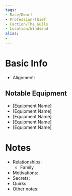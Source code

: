 ```yaml
---
tags:
- Race/Dwarf
- Profession/Thief
- Faction/The_Gulls
- Location/Windsend
alias:
- 
---
```


# Basic Info
- Alignment: 

## Notable Equipment
- [Equipment Name]
- [Equipment Name]
- [Equipment Name]
- [Equipment Name]
- [Equipment Name]

# Notes
- Relationships: 
	- Family
- Motivations: 
- Secrets: 
- Quirks: 
- Other notes: 
